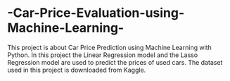 # -Car-Price-Evaluation-using-Machine-Learning-
This project is about Car Price Prediction using Machine Learning with Python. In this project the Linear Regression model and the Lasso Regression model are used to predict the prices of used cars. The dataset used in this project is downloaded from Kaggle. 

